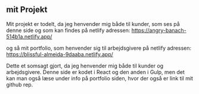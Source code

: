 ## mit Projekt

Mit projekt er todelt, da jeg henvender mig både til kunder, som ses på denne side og som kan findes på netlify 
adressen: https://angry-banach-514b1a.netlify.app/

og så mit portfolio, som henvender sig til arbejdsgivere på netlify adressen: https://blissful-almeida-9daaba.netlify.app/

Dette et somsagt gjort, da jeg henvender mig både til kunder og arbejdsgivere. Denne side er kodet i React og den anden i Gulp, men det kan man også læse under info på portfolio siden, hvor der også er link til mit github rep.